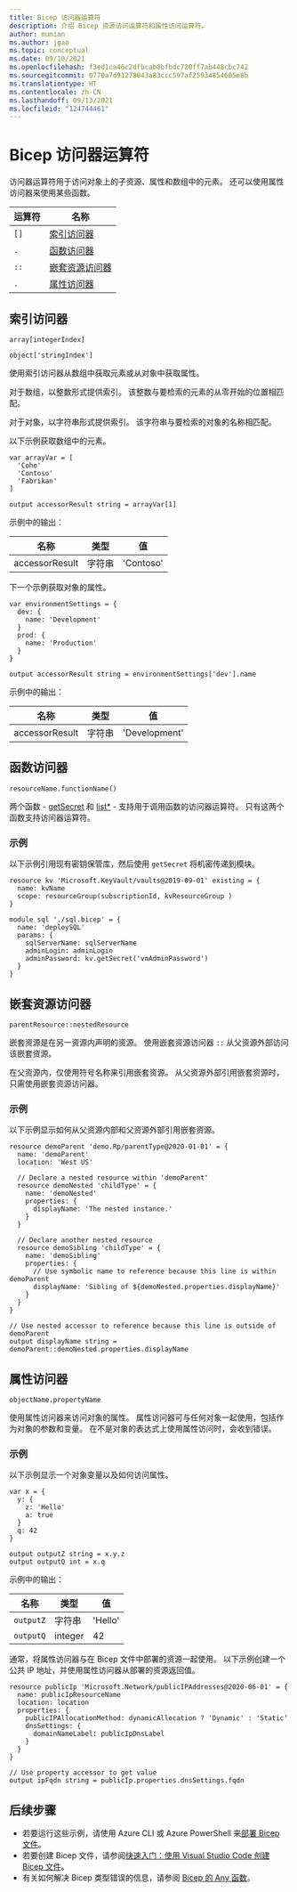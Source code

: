 ```yaml
---
title: Bicep 访问器运算符
description: 介绍 Bicep 资源访问运算符和属性访问运算符。
author: mumian
ms.author: jgao
ms.topic: conceptual
ms.date: 09/10/2021
ms.openlocfilehash: f3ed1ca46c2dfbcab8bfbdc720ff7ab448cbc742
ms.sourcegitcommit: 0770a7d91278043a83ccc597af25934854605e8b
ms.translationtype: HT
ms.contentlocale: zh-CN
ms.lasthandoff: 09/13/2021
ms.locfileid: "124744461"
---
```

# <a name="bicep-accessor-operators"></a>Bicep 访问器运算符

访问器运算符用于访问对象上的子资源、属性和数组中的元素。 还可以使用属性访问器来使用某些函数。

| 运算符 | 名称 |
| ---- | ---- |
| `[]` | [索引访问器](#index-accessor) |
| `.`  | [函数访问器](#function-accessor) |
| `::` | [嵌套资源访问器](#nested-resource-accessor) |
| `.`  | [属性访问器](#property-accessor) |

## <a name="index-accessor"></a>索引访问器

`array[integerIndex]`

`object['stringIndex']`

使用索引访问器从数组中获取元素或从对象中获取属性。

对于数组，以整数形式提供索引。 该整数与要检索的元素的从零开始的位置相匹配。

对于对象，以字符串形式提供索引。 该字符串与要检索的对象的名称相匹配。

以下示例获取数组中的元素。

```bicep
var arrayVar = [
  'Coho'
  'Contoso'
  'Fabrikan'
]

output accessorResult string = arrayVar[1]
``` 

示例中的输出：

| 名称 | 类型 | 值 |
| ---- | ---- | ---- |
| accessorResult | 字符串 | 'Contoso' |

下一个示例获取对象的属性。

```bicep
var environmentSettings = {
  dev: {
    name: 'Development'
  }
  prod: {
    name: 'Production'
  }
}

output accessorResult string = environmentSettings['dev'].name
```

示例中的输出：

| 名称 | 类型 | 值 |
| ---- | ---- | ---- |
| accessorResult | 字符串 | 'Development' |

## <a name="function-accessor"></a>函数访问器

`resourceName.functionName()`

两个函数 - [getSecret](bicep-functions-resource.md#getsecret) 和 [list*](bicep-functions-resource.md#list) - 支持用于调用函数的访问器运算符。 只有这两个函数支持访问器运算符。

### <a name="example"></a>示例

以下示例引用现有密钥保管库，然后使用 `getSecret` 将机密传递到模块。

```bicep
resource kv 'Microsoft.KeyVault/vaults@2019-09-01' existing = {
  name: kvName
  scope: resourceGroup(subscriptionId, kvResourceGroup )
}

module sql './sql.bicep' = {
  name: 'deploySQL'
  params: {
    sqlServerName: sqlServerName
    adminLogin: adminLogin
    adminPassword: kv.getSecret('vmAdminPassword')
  }
}
```

## <a name="nested-resource-accessor"></a>嵌套资源访问器

`parentResource::nestedResource`

嵌套资源是在另一资源内声明的资源。 使用嵌套资源访问器 `::` 从父资源外部访问该嵌套资源。

在父资源内，仅使用符号名称来引用嵌套资源。 从父资源外部引用嵌套资源时，只需使用嵌套资源访问器。

### <a name="example"></a>示例

以下示例显示如何从父资源内部和父资源外部引用嵌套资源。

```bicep
resource demoParent 'demo.Rp/parentType@2020-01-01' = {
  name: 'demoParent'
  location: 'West US'

  // Declare a nested resource within 'demoParent'
  resource demoNested 'childType' = {
    name: 'demoNested'
    properties: {
      displayName: 'The nested instance.'
    }
  }

  // Declare another nested resource
  resource demoSibling 'childType' = {
    name: 'demoSibling'
    properties: {
      // Use symbolic name to reference because this line is within demoParent
      displayName: 'Sibling of ${demoNested.properties.displayName}'
    }
  }
}

// Use nested accessor to reference because this line is outside of demoParent
output displayName string = demoParent::demoNested.properties.displayName
```

## <a name="property-accessor"></a>属性访问器

`objectName.propertyName`

使用属性访问器来访问对象的属性。 属性访问器可与任何对象一起使用，包括作为对象的参数和变量。 在不是对象的表达式上使用属性访问时，会收到错误。

### <a name="example"></a>示例

以下示例显示一个对象变量以及如何访问属性。

```bicep
var x = {
  y: {
    z: 'Hello'
    a: true
  }
  q: 42
}

output outputZ string = x.y.z
output outputQ int = x.q
```

示例中的输出：

| 名称 | 类型 | 值 |
| ---- | ---- | ---- |
| `outputZ` | 字符串 | 'Hello' |
| `outputQ` | integer | 42 |

通常，将属性访问器与在 Bicep 文件中部署的资源一起使用。 以下示例创建一个公共 IP 地址，并使用属性访问器从部署的资源返回值。

```bicep
resource publicIp 'Microsoft.Network/publicIPAddresses@2020-06-01' = {
  name: publicIpResourceName
  location: location
  properties: {
    publicIPAllocationMethod: dynamicAllocation ? 'Dynamic' : 'Static'
    dnsSettings: {
      domainNameLabel: publicIpDnsLabel
    }
  }
}

// Use property accessor to get value
output ipFqdn string = publicIp.properties.dnsSettings.fqdn
```

## <a name="next-steps"></a>后续步骤

- 若要运行这些示例，请使用 Azure CLI 或 Azure PowerShell 来[部署 Bicep 文件](./quickstart-create-bicep-use-visual-studio-code.md#deploy-the-bicep-file)。
- 若要创建 Bicep 文件，请参阅[快速入门：使用 Visual Studio Code 创建 Bicep 文件](./quickstart-create-bicep-use-visual-studio-code.md)。
- 有关如何解决 Bicep 类型错误的信息，请参阅 [Bicep 的 Any 函数](./bicep-functions-any.md)。
